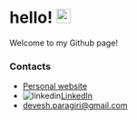 # hello! <img src="https://media.giphy.com/media/hvRJCLFzcasrR4ia7z/giphy.gif" width="25px">

Welcome to my Github page!

### Contacts
* [Personal website](https://deveshparagiri.com/)
* <img src="https://i.stack.imgur.com/gVE0j.png" alt="linkedin">[LinkedIn](https://www.linkedin.com/in/devesh-paragiri-96b593212/)
* devesh.paragiri@gmail.com

